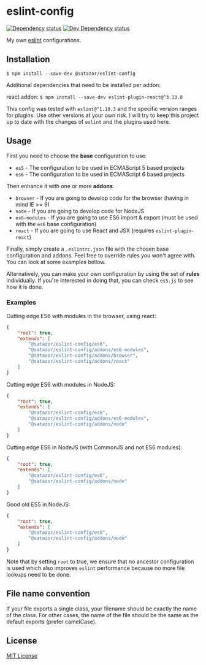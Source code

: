 # eslint-config

[![Dependency status][david-dm-image]][david-dm-url] [![Dev Dependency status][david-dm-dev-image]][david-dm-dev-url]

[david-dm-url]:https://david-dm.org/satazor/eslint-config
[david-dm-image]:https://img.shields.io/david/satazor/eslint-config.svg
[david-dm-dev-url]:https://david-dm.org/satazor/eslint-config#info=devDependencies
[david-dm-dev-image]:https://img.shields.io/david/dev/satazor/eslint-config.svg

My own [eslint](http://eslint.org/) configurations.


## Installation

`$ npm install --save-dev @satazor/eslint-config`

Additional dependencies that need to be installed per addon:

react addon: `$ npm install --save-dev eslint-plugin-react@^3.13.0`

This config was tested with `eslint@^1.10.3` and the specific version ranges for plugins. Use other versions at your own risk. I will try to keep this project up to date with the changes of `eslint` and the plugins used here.


## Usage

First you need to choose the **base** configuration to use:

- `es5` - The configuration to be used in ECMAScript 5 based projects
- `es6` - The configuration to be used in ECMAScript 6 based projects

Then enhance it with one or more **addons**:

- `browser` - If you are going to develop code for the browser (having in mind IE >= 9)
- `node` - If you are going to develop code for NodeJS
- `es6-modules` - If you are going to use ES6 import & export (must be used with the `es6` base configuration)
- `react` - If you are going to use React and JSX (requires `eslint-plugin-react`)

Finally, simply create a `.eslintrc.json` file with the chosen base configuration and addons. Feel free to override rules you won't agree with. You can look at some examples bellow.

Alternatively, you can make your own configuration by using the set of **rules** individually. If you're interested in doing that, you can check `es5.js` to see how it is done.


### Examples

Cutting edge ES6 with modules in the browser, using react:

```json
{
    "root": true,
    "extends": [
        "@satazor/eslint-config/es6",
        "@satazor/eslint-config/addons/es6-modules",
        "@satazor/eslint-config/addons/browser",
        "@satazor/eslint-config/addons/react"
    ]
}
```

Cutting edge ES6 with modules in NodeJS:

```json
{
    "root": true,
    "extends": [
        "@satazor/eslint-config/es6",
        "@satazor/eslint-config/addons/es6-modules",
        "@satazor/eslint-config/addons/node"
    ]
}
```

Cutting edge ES6 in NodeJS (with CommonJS and not ES6 modules):

```json
{
    "root": true,
    "extends": [
        "@satazor/eslint-config/es6",
        "@satazor/eslint-config/addons/node"
    ]
}
```

Good old ES5 in NodeJS:

```json
{
    "root": true,
    "extends": [
        "@satazor/eslint-config/es5",
        "@satazor/eslint-config/addons/node"
    ]
}
```

Note that by setting `root` to true, we ensure that no ancestor configuration is used which also improves `eslint` performance because no more file lookups need to be done.


## File name convention

If your file exports a single class, your filename should be exactly the name of the class. For other cases, the name of the file should be the same as the default exports (prefer camelCase).


## License

[MIT License](http://opensource.org/licenses/MIT)
